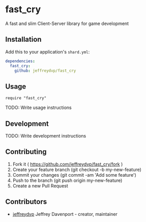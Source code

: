 # fast_cry

A fast and slim Client-Server library for game development

## Installation

Add this to your application's `shard.yml`:

```yaml
dependencies:
  fast_cry:
    github: jeffreydvp/fast_cry
```

## Usage

```crystal
require "fast_cry"
```

TODO: Write usage instructions

## Development

TODO: Write development instructions

## Contributing

1. Fork it ( https://github.com/jeffreydvp/fast_cry/fork )
2. Create your feature branch (git checkout -b my-new-feature)
3. Commit your changes (git commit -am 'Add some feature')
4. Push to the branch (git push origin my-new-feature)
5. Create a new Pull Request

## Contributors

- [jeffreydvp](https://github.com/jeffreydvp) Jeffrey Davenport - creator, maintainer
